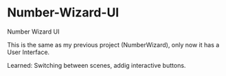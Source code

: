 # Number-Wizard-UI
Number Wizard UI

This is the same as my previous project (NumberWizard), only now it has a User Interface. 

Learned: Switching between scenes, addig interactive buttons.
